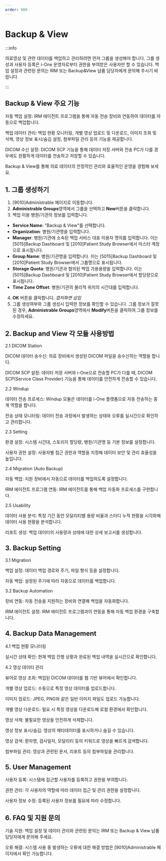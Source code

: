 ```yaml
---
order: 900
---
```


# Backup & View
:::info

의료영상 및 관련 데이터를 백업하고 관리하려면 먼저 그룹을 생성해야 합니다.
그룹 생성과 사용자 등록은 i-One 운영자로부터 권한을 부여받은 사용자만 할 수 있습니다. 백업 설정과 관련된 문의는 IRM 또는 Backup&View 납품 담당자에게 문의해 주시기 바랍니다

:::

## Backup & View 주요 기능

자동 백업 설정: IRM 에이전트 프로그램을 통해 자동 전송 장비와 연동하여 데이터를 자동으로 백업합니다.

백업 데이터 관리: 백업 현황 모니터링, 개별 영상 업로드 및 다운로드, 이미지 조회 및 삭제, 영상 정보 표시/숨김 설정, 첨부파일 관리 등의 기능을 제공합니다.

DICOM 수신 설정: DICOM SCP 기능을 통해 데이터 저장 서버와 전송 PC가 다를 경우에도 원활하게 데이터를 전송하고 저장할 수 있습니다.

Backup & View를 통해 의료 데이터의 안정적인 관리와 효율적인 운영을 경험해 보세요.


## 1. 그룹 생성하기

1. [9010]Administrable 페이지로 이동합니다.
2. **Administrable Groups**영역에서 그룹을 선택하고 **New**버튼을 클릭합니다.
3. 백업 이용 병원/기관의 정보를 입력합니다.
- **Service Name**: "Backup & View"를 선택합니다.
- **Organization**: 병원/기관명을 입력합니다.
- **Manager**: 병원/기관에 소속된 백업 서비스 대표 이용자 명의를 입력합니다. 이는 [5015]Backup Dashboard 및 [2010]Patient Study Browser에서 마스터 계정으로 표시됩니다.
- **Group Name**: 병원/기관명을 입력합니다. 이는 [5015]Backup Dashboard 및 [2010]Patient Study Browser에서 그룹명으로 표시됩니다.
- **Storage Quota**: 병원/기관과 협의된 백업 가용용량을 입력합니다. 이는 [5015]Backup Dashboard 및 [2010]Patient Study Browser에서 할당량으로 표시됩니다.
- **Time Zone Offset**: 병원/기관의 물리적 위치의 시간대를 입력합니다.
4. **OK** 버튼을 클릭합니다.
*캡처화면 삽입*
5. 그룹 생성여부와 그룹 생성시 입력한 정보를 확인할 수 있습니다. 그룹 정보가 잘못된 경우, **Administrable Groups**영역에서 **Modify**버튼을 클릭하여 그룹 정보를 수정하세요.


## 2. Backup and View 각 모듈 사용방법
2.1 DICOM Station

DICOM 데이터 송수신: 의료 장비에서 생성된 DICOM 파일을 송수신하는 역할을 합니다.

DICOM SCP 설정: 데이터 저장 서버와 i-One으로 전송할 PC가 다를 때, DICOM SCP(Service Class Provider) 기능을 통해 데이터를 안전하게 전송할 수 있습니다.

2.2 Windup

데이터 전송 프로세스: Windup 모듈은 데이터를 i-One 플랫폼으로 자동 전송하는 중계 역할을 합니다.

전송 상태 모니터링: 데이터 전송 과정에서 발생하는 상태와 오류를 실시간으로 확인하고 관리합니다.

2.3 Setting

환경 설정: 시스템 시간대, 스토리지 할당량, 병원/기관명 등 기본 정보를 설정합니다.

사용자 권한 설정: 사용자별 접근 권한과 역할을 지정해 데이터 보안 및 관리 효율성을 높입니다.

2.4 Migration (Auto Backup)

자동 백업: 지원 장비에서 자동으로 데이터를 백업하도록 설정합니다.

IRM 에이전트 프로그램 연동: IRM 에이전트를 통해 백업 자동화 프로세스를 구현합니다.

2.5 Usability

데이터 사용 분석: 특정 기간 동안 모달리티별 용량 비율과 스터디 누적 현황을 시각화해 데이터 사용 현황을 분석합니다.

리포트 생성: 백업 데이터의 사용량과 상태에 대한 상세 보고서를 생성합니다.

## 3. Backup Setting

3.1 Migration

백업 설정: 데이터 백업 경로와 주기, 파일 형식 등을 설정합니다.

자동 백업: 설정된 주기에 따라 자동으로 데이터를 백업합니다.

3.2 Backup Automation

장비 연동: 자동 전송을 지원하는 장비와 연결해 백업을 자동화합니다.

IRM 에이전트 설정: IRM 에이전트 프로그램과의 연동을 통해 자동 백업 환경을 구축합니다.

## 4. Backup Data Management

4.1 백업 현황 모니터링

실시간 상태 확인: 현재 백업 진행 상황과 완료된 백업 내역을 실시간으로 확인합니다.

4.2 영상 데이터 관리

뷰어로 영상 조회: 백업된 DICOM 데이터를 웹 기반 뷰어에서 확인합니다.

개별 영상 업로드: 수동으로 특정 영상 데이터를 업로드합니다.

이미지 업로드: JPEG, PNG와 같은 일반 이미지 파일도 업로드 가능합니다.

개별 영상 다운로드: 필요 시 특정 영상을 다운로드해 로컬 환경에서 확인합니다.

영상 삭제: 불필요한 영상을 안전하게 삭제합니다.

영상 정보 표시/숨김: 영상의 메타데이터를 표시하거나 숨길 수 있습니다.

영상 검색: 환자명, 검사일자, 모달리티 등의 키워드로 영상을 빠르게 검색합니다.

첨부파일 관리: 영상과 관련된 문서, 리포트 등의 첨부파일을 관리합니다.

## 5. User Management

사용자 등록: 시스템에 접근할 사용자를 등록하고 권한을 부여합니다.

권한 관리: 각 사용자의 역할에 따라 데이터 접근 및 관리 권한을 설정합니다.

사용자 정보 수정: 등록된 사용자 정보를 필요에 따라 수정합니다.

## 6. FAQ 및 지원 문의

기술 지원: 백업 설정 및 데이터 관리와 관련된 문의는 IRM 또는 Backup & View 납품 담당자에게 문의해 주세요.

오류 해결: 시스템 사용 중 발생하는 오류에 대한 해결 방법은 [9010]Administrable 페이지에서 확인 가능합니다.